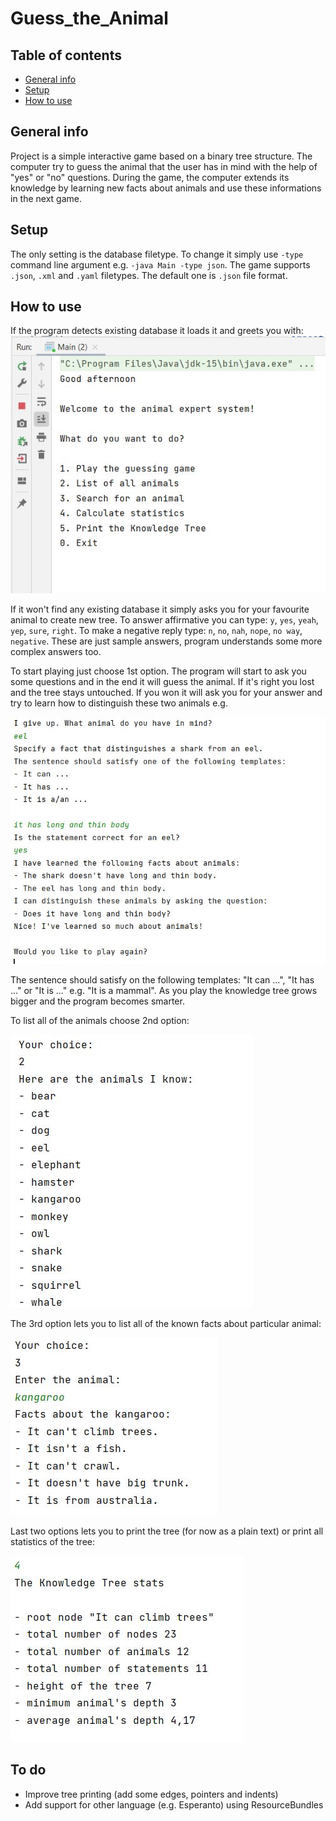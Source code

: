 # Guess_the_Animal
## Table of contents
* [General info](#general-info)
* [Setup](#setup)
* [How to use](#how-to-use)
## General info
Project is a simple interactive game based on a binary tree structure. The computer try to guess the animal that the user has in mind with the help of "yes" or "no" questions. During the game, the computer extends its knowledge by learning new facts about animals and use these informations in the next game.
## Setup
The only setting is the database filetype. To change it simply use `-type` command line argument e.g. `-java Main -type json`. The game supports `.json`, `.xml` and `.yaml` filetypes. The default one is `.json` file format.
## How to use
If the program detects existing database it loads it and greets you with:
![Greetings](/images/greeting.JPG)

If it won't find any existing database it simply asks you for your favourite animal to create new tree.
To answer affirmative you can type: `y`, `yes`, `yeah`, `yep`, `sure`, `right`.
To make a negative reply type: `n`, `no`, `nah`, `nope`, `no way`, `negative`. 
These are just sample answers, program understands some more complex answers too.

To start playing just choose 1st option. The program will start to ask you some questions and in the end it will guess the animal. If it's right you lost and the tree stays untouched. If you won it will ask you for your answer and try to learn how to distinguish these two animals e.g.

![Distinguish question](/images/distinguish.JPG)

The sentence should satisfy on the following templates: "It can ...", "It has ..." or "It is ..." e.g. "It is a mammal". As you play the knowledge tree grows bigger and the program becomes smarter.

To list all of the animals choose 2nd option:

![List animals](/images/list.JPG)

The 3rd option lets you to list all of the known facts about particular animal:

![Facts about particular animal](/images/facts.JPG)

Last two options lets you to print the tree (for now as a plain text) or print all statistics of the tree:

![Statistics](/images/statistics.JPG)
## To do
* Improve tree printing (add some edges, pointers and indents)
* Add support for other language (e.g. Esperanto) using ResourceBundles
